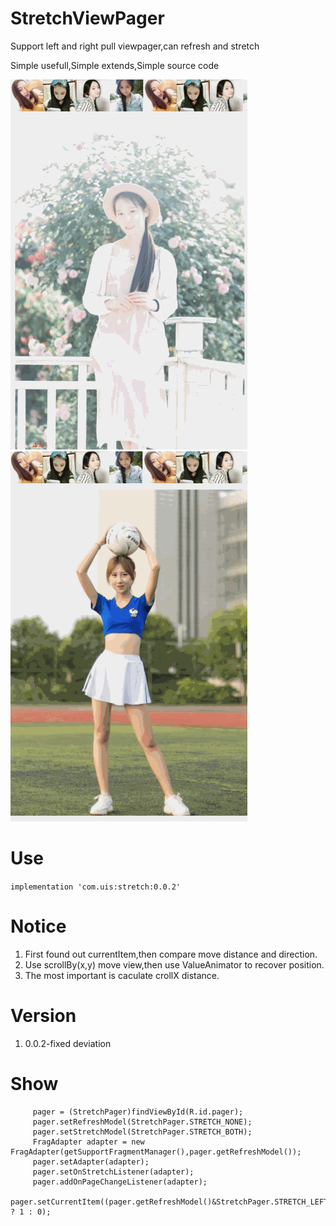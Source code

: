 # StretchViewPager
Support left and right pull viewpager,can refresh and stretch

Simple usefull,Simple extends,Simple source code

![Refresh1](/pic/demo10.gif)
![Refresh2](/pic/demo20.gif)

# Use
`implementation 'com.uis:stretch:0.0.2'`

# Notice
1. First found out currentItem,then compare move distance and direction.
2. Use scrollBy(x,y) move view,then use ValueAnimator to recover position.
3. The most important is caculate crollX distance.

# Version
1. 0.0.2-fixed deviation

# Show
         pager = (StretchPager)findViewById(R.id.pager);
         pager.setRefreshModel(StretchPager.STRETCH_NONE);
         pager.setStretchModel(StretchPager.STRETCH_BOTH);
         FragAdapter adapter = new FragAdapter(getSupportFragmentManager(),pager.getRefreshModel());
         pager.setAdapter(adapter);
         pager.setOnStretchListener(adapter);
         pager.addOnPageChangeListener(adapter);
         pager.setCurrentItem((pager.getRefreshModel()&StretchPager.STRETCH_LEFT)>0 ? 1 : 0);        


